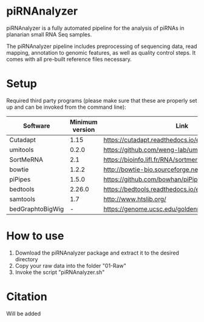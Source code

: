 # piRNAnalyzer

piRNAnalyzer is a fully automated pipeline for the analysis of piRNAs in planarian small RNA Seq samples.

The piRNAnalyzer pipeline includes preprocessing of sequencing data, read mapping, annotation to genomic features, as well as quality control steps. It comes with all pre-built reference files necessary.


# Setup

Required third party programs
(please make sure that these are properly set up and can be invoked from the command line):

Software | Minimum version | Link
---------|-----------------|----------
Cutadapt | 1.15 | https://cutadapt.readthedocs.io/en/stable/
umitools | 0.2.0 | https://github.com/weng-lab/umitools
SortMeRNA | 2.1 | https://bioinfo.lifl.fr/RNA/sortmerna/
bowtie | 1.2.2 | http://bowtie-bio.sourceforge.net/index.shtml
piPipes | 1.5.0 | https://github.com/bowhan/piPipes
bedtools | 2.26.0 | https://bedtools.readthedocs.io/en/latest/
samtools | 1.7 | http://www.htslib.org/
bedGraphtoBigWig | - | https://genome.ucsc.edu/goldenpath/help/bigWig.html


# How to use
1. Download the piRNAnalyzer package and extract it to the desired directory
2. Copy your raw data into the folder "01-Raw"
3. Invoke the script "piRNAnalyzer.sh"

# Citation
Will be added


